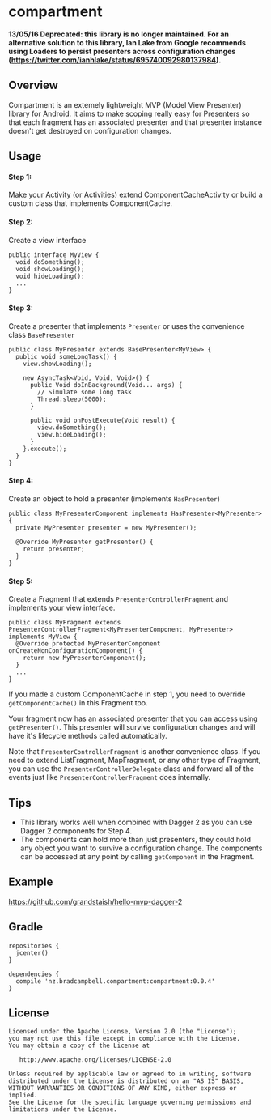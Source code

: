 # compartment

**13/05/16 Deprecated: this library is no longer maintained. For an alternative solution to this library, Ian Lake from Google recommends using Loaders to persist presenters across configuration changes (https://twitter.com/ianhlake/status/695740092980137984).**

## Overview

Compartment is an extemely lightweight MVP (Model View Presenter) library for Android. It aims to make scoping really easy for Presenters so that each fragment has an associated presenter and that presenter instance doesn't get destroyed on configuration changes. 

## Usage

#### Step 1: 
Make your Activity (or Activities) extend ComponentCacheActivity or build a custom class that implements ComponentCache.

#### Step 2: 
Create a view interface

```
public interface MyView {
  void doSomething();
  void showLoading();
  void hideLoading();
  ...
}
```

#### Step 3: 
Create a presenter that implements `Presenter` or uses the convenience class `BasePresenter`
```
public class MyPresenter extends BasePresenter<MyView> {
  public void someLongTask() {
    view.showLoading();
    
    new AsyncTask<Void, Void, Void>() {
      public Void doInBackground(Void... args) {
        // Simulate some long task
        Thread.sleep(5000);
      }
      
      public void onPostExecute(Void result) {
        view.doSomething();
        view.hideLoading();
      }
    }.execute();
  }
}
```

#### Step 4: 
Create an object to hold a presenter (implements `HasPresenter`)

```
public class MyPresenterComponent implements HasPresenter<MyPresenter> {
  private MyPresenter presenter = new MyPresenter();
  
  @Override MyPresenter getPresenter() {
    return presenter;
  }
}
```

#### Step 5: 
Create a Fragment that extends `PresenterControllerFragment` and implements your view interface. 

```
public class MyFragment extends PresenterControllerFragment<MyPresenterComponent, MyPresenter> implements MyView {
  @Override protected MyPresenterComponent onCreateNonConfigurationComponent() {
    return new MyPresenterComponent();
  }
  ...
}
```

If you made a custom ComponentCache in step 1, you need to override `getComponentCache()` in this Fragment too.

Your fragment now has an associated presenter that you can access using `getPresenter()`. This presenter will survive configuration changes and will have it's lifecycle methods called automatically.

Note that `PresenterControllerFragment` is another convenience class. If you need to extend ListFragment, MapFragment, or any other type of Fragment, you can use the `PresenterControllerDelegate` class and forward all of the events just like `PresenterControllerFragment` does internally. 

## Tips

- This library works well when combined with Dagger 2 as you can use Dagger 2 components for Step 4.
- The components can hold more than just presenters, they could hold any object you want to survive a configuration change. The components can be accessed at any point by calling `getComponent` in the Fragment. 

## Example

https://github.com/grandstaish/hello-mvp-dagger-2

## Gradle 

```
repositories {
  jcenter()
}

dependencies {
  compile 'nz.bradcampbell.compartment:compartment:0.0.4'
}
```

## License

    Licensed under the Apache License, Version 2.0 (the "License");
    you may not use this file except in compliance with the License.
    You may obtain a copy of the License at

       http://www.apache.org/licenses/LICENSE-2.0

    Unless required by applicable law or agreed to in writing, software
    distributed under the License is distributed on an "AS IS" BASIS,
    WITHOUT WARRANTIES OR CONDITIONS OF ANY KIND, either express or implied.
    See the License for the specific language governing permissions and
    limitations under the License.
